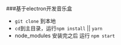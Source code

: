 ###基于electron开发音乐盒

- `git clone` 到本地
- `cd`到主目录，运行`npm install` || `yarn`
- node_modules 安装完之后 运行 `npm start`